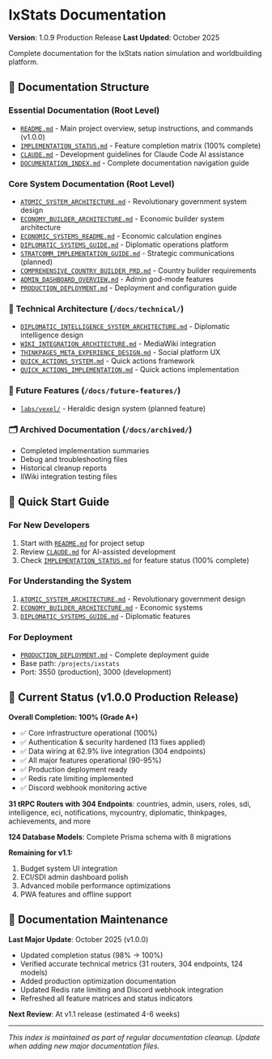 # IxStats Documentation

**Version**: 1.0.9 Production Release
**Last Updated**: October 2025

Complete documentation for the IxStats nation simulation and worldbuilding platform.

## 📁 **Documentation Structure**

### **Essential Documentation** (Root Level)
- [`README.md`](../README.md) - Main project overview, setup instructions, and commands (v1.0.0)
- [`IMPLEMENTATION_STATUS.md`](../IMPLEMENTATION_STATUS.md) - Feature completion matrix (100% complete)
- [`CLAUDE.md`](../CLAUDE.md) - Development guidelines for Claude Code AI assistance
- [`DOCUMENTATION_INDEX.md`](./DOCUMENTATION_INDEX.md) - Complete documentation navigation guide

### **Core System Documentation** (Root Level)
- [`ATOMIC_SYSTEM_ARCHITECTURE.md`](../ATOMIC_SYSTEM_ARCHITECTURE.md) - Revolutionary government system design
- [`ECONOMY_BUILDER_ARCHITECTURE.md`](../ECONOMY_BUILDER_ARCHITECTURE.md) - Economic builder system architecture
- [`ECONOMIC_SYSTEMS_README.md`](../ECONOMIC_SYSTEMS_README.md) - Economic calculation engines
- [`DIPLOMATIC_SYSTEMS_GUIDE.md`](../DIPLOMATIC_SYSTEMS_GUIDE.md) - Diplomatic operations platform
- [`STRATCOMM_IMPLEMENTATION_GUIDE.md`](../STRATCOMM_IMPLEMENTATION_GUIDE.md) - Strategic communications (planned)
- [`COMPREHENSIVE_COUNTRY_BUILDER_PRD.md`](../COMPREHENSIVE_COUNTRY_BUILDER_PRD.md) - Country builder requirements
- [`ADMIN_DASHBOARD_OVERVIEW.md`](../ADMIN_DASHBOARD_OVERVIEW.md) - Admin god-mode features
- [`PRODUCTION_DEPLOYMENT.md`](../PRODUCTION_DEPLOYMENT.md) - Deployment and configuration guide

### **🔧 Technical Architecture** (`/docs/technical/`)
- [`DIPLOMATIC_INTELLIGENCE_SYSTEM_ARCHITECTURE.md`](./technical/DIPLOMATIC_INTELLIGENCE_SYSTEM_ARCHITECTURE.md) - Diplomatic intelligence design
- [`WIKI_INTEGRATION_ARCHITECTURE.md`](./technical/WIKI_INTEGRATION_ARCHITECTURE.md) - MediaWiki integration
- [`THINKPAGES_META_EXPERIENCE_DESIGN.md`](./technical/THINKPAGES_META_EXPERIENCE_DESIGN.md) - Social platform UX
- [`QUICK_ACTIONS_SYSTEM.md`](./technical/QUICK_ACTIONS_SYSTEM.md) - Quick actions framework
- [`QUICK_ACTIONS_IMPLEMENTATION.md`](./technical/QUICK_ACTIONS_IMPLEMENTATION.md) - Quick actions implementation

### **🚀 Future Features** (`/docs/future-features/`)
- [`labs/vexel/`](./future-features/labs/vexel/) - Heraldic design system (planned feature)

### **🗂️ Archived Documentation** (`/docs/archived/`)
- Completed implementation summaries
- Debug and troubleshooting files
- Historical cleanup reports
- IIWiki integration testing files

## 🎯 **Quick Start Guide**

### **For New Developers**
1. Start with [`README.md`](../README.md) for project setup
2. Review [`CLAUDE.md`](../CLAUDE.md) for AI-assisted development
3. Check [`IMPLEMENTATION_STATUS.md`](../IMPLEMENTATION_STATUS.md) for feature status (100% complete)

### **For Understanding the System**
1. [`ATOMIC_SYSTEM_ARCHITECTURE.md`](../ATOMIC_SYSTEM_ARCHITECTURE.md) - Revolutionary government design
2. [`ECONOMY_BUILDER_ARCHITECTURE.md`](../ECONOMY_BUILDER_ARCHITECTURE.md) - Economic systems
3. [`DIPLOMATIC_SYSTEMS_GUIDE.md`](../DIPLOMATIC_SYSTEMS_GUIDE.md) - Diplomatic features

### **For Deployment**
- [`PRODUCTION_DEPLOYMENT.md`](../PRODUCTION_DEPLOYMENT.md) - Complete deployment guide
- Base path: `/projects/ixstats`
- Port: 3550 (production), 3000 (development)

## 🚀 **Current Status (v1.0.0 Production Release)**

**Overall Completion: 100% (Grade A+)**
- ✅ Core infrastructure operational (100%)
- ✅ Authentication & security hardened (13 fixes applied)
- ✅ Data wiring at 62.9% live integration (304 endpoints)
- ✅ All major features operational (90-95%)
- ✅ Production deployment ready
- ✅ Redis rate limiting implemented
- ✅ Discord webhook monitoring active

**31 tRPC Routers with 304 Endpoints**: countries, admin, users, roles, sdi, intelligence, eci, notifications, mycountry, diplomatic, thinkpages, achievements, and more

**124 Database Models**: Complete Prisma schema with 8 migrations

**Remaining for v1.1:**
1. Budget system UI integration
2. ECI/SDI admin dashboard polish
3. Advanced mobile performance optimizations
4. PWA features and offline support

## 📝 **Documentation Maintenance**

**Last Major Update**: October 2025 (v1.0.0)
- Updated completion status (98% → 100%)
- Verified accurate technical metrics (31 routers, 304 endpoints, 124 models)
- Added production optimization documentation
- Updated Redis rate limiting and Discord webhook integration
- Refreshed all feature matrices and status indicators

**Next Review**: At v1.1 release (estimated 4-6 weeks)

---

*This index is maintained as part of regular documentation cleanup. Update when adding new major documentation files.*